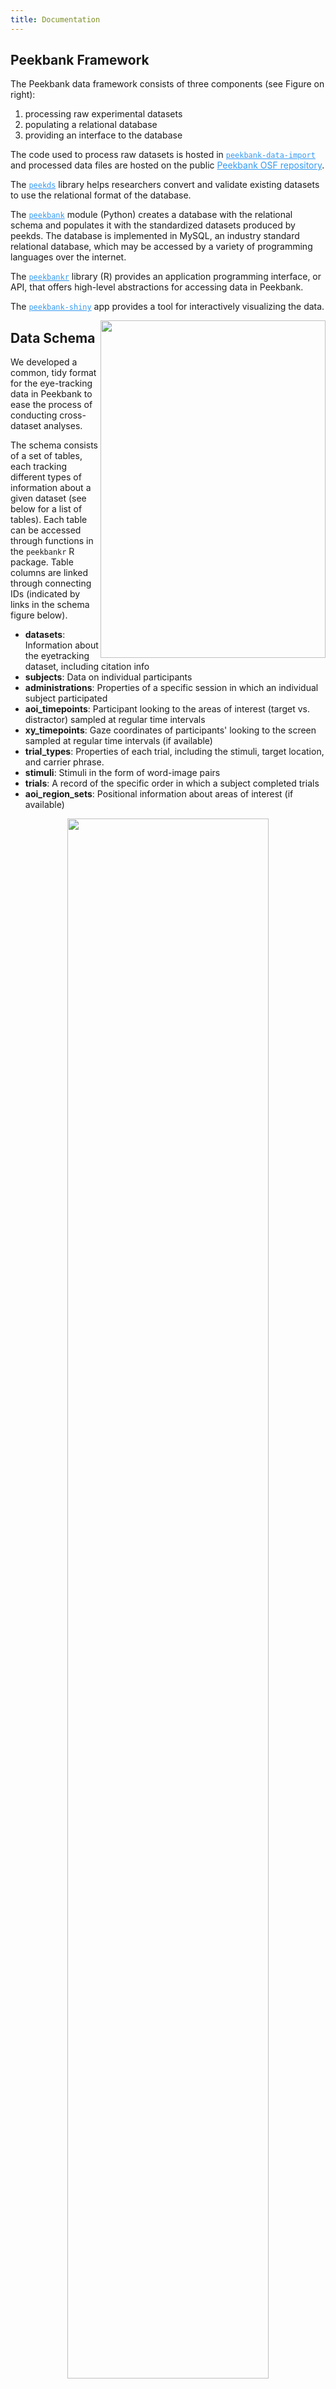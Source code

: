 ```yaml
---
title: Documentation
---
```


<div class="col-md-8" markdown="1">

## Peekbank Framework

The Peekbank data framework consists of three components (see Figure on right): 

1. processing raw experimental datasets
2. populating a relational database
3. providing an interface to the database 

The code used to process raw datasets is hosted in <a target="_blank" href="https://github.com/peekbank/peekbank-data-import" style="color:#3399f3"><code>peekbank-data-import</code></a> and processed data files are hosted on the public <a target="_blank" href="https://osf.io/pr6wu/" style="color:#3399f3">Peekbank OSF repository</a>.

The <a target="_blank" href="https://github.com/peekbank/peekds" style="color:#3399f3"><code>peekds</code></a> library helps researchers convert and validate existing datasets to use the relational format of the database.

The <a target="_blank" href="https://github.com/peekbank/peekbank" style="color:#3399f3"><code>peekbank</code></a> module (Python) creates a database with the relational schema and populates it with the standardized datasets produced by peekds. 
The database is implemented in MySQL, an industry standard relational database, which may be accessed by a variety of programming languages over the internet. 

The <a target="_blank" href="https://peekbank.github.io/peekbankr/index.html" style="color:#3399f3"><code>peekbankr</code></a> library (R) provides an application programming interface, or API, that offers high-level abstractions for accessing data in Peekbank.

The <a target="_blank" href="https://github.com/peekbank/peekbank-shiny" style="color:#3399f3"><code>peekbank-shiny</code></a> app provides a tool for interactively visualizing the data.

</div>

<div class="col-md-4" markdown="1">
<img width="360" align="right" height="540" display="block" margin-left="auto" margin-right="auto" src="../../img/peekbankflowchartv6.png">
</div>

<div class="col-md-12" markdown="1">

## Data Schema

We developed a common, tidy format for the eye-tracking data in Peekbank to ease the process of conducting cross-dataset analyses.

The schema consists of a set of tables, each tracking different types of information about a given dataset (see below for a list of tables). Each table can be accessed through functions in the <code>peekbankr</code> R package. Table columns are linked through connecting IDs (indicated by links in the schema figure below).

- **datasets**: Information about the eyetracking dataset, including citation info
- **subjects**: Data on individual participants
- **administrations**: Properties of a specific session in which an individual subject participated
- **aoi_timepoints**: Participant looking to the areas of interest (target vs. distractor) sampled at regular time intervals
- **xy_timepoints**: Gaze coordinates of participants' looking to the screen sampled at regular time intervals (if available)
- **trial_types**: Properties of each trial, including the stimuli, target location, and carrier phrase.
- **stimuli**: Stimuli in the form of word-image pairs
- **trials**: A record of the specific order in which a subject completed trials
- **aoi_region_sets**: Positional information about areas of interest (if available)

</div>

<p align="center"><img width="80%" src="../../img/schema_3.png"></p>

## Data Codebook

The codebook for individual columns in Peekbank data columns can be found in the table below (<a href="https://docs.google.com/spreadsheets/d/e/2PACX-1vR4AiOkIzIMbb2C9ksCpu6aWqYaIEiA72voek4y_05y9eY9J6XS5tLhnHZ5xnDk9LxKihicd0gN9BZY/pubhtml" target="_blank">link</a>):

<iframe src="
https://docs.google.com/spreadsheets/d/e/2PACX-1vR4AiOkIzIMbb2C9ksCpu6aWqYaIEiA72voek4y_05y9eY9J6XS5tLhnHZ5xnDk9LxKihicd0gN9BZY/pubhtml?widget=false&amp;headers=false&chrome=false" style="height: 300px; width: 100%; border: none; position:relative"></iframe> 


## Links to main repositories and tools

The Peekbank project consists of the following repositories and tools.

- Peekbank OSF repository, containing raw and standardized datasets: <a target="_blank" href="https://osf.io/pr6wu/" style="color:#3399f3">https://osf.io/pr6wu/</a>
- <code>peekbank-data-import</code>, Peekbank data import scripts: <a target="_blank" href="https://github.com/peekbank/peekbank-data-import" style="color:#3399f3">https://github.com/peekbank/peekbank-data-import</a>
- <code>peekds</code>, Peekbank data standard and data import functions: <a target="_blank" href="https://github.com/peekbank/peekds" style="color:#3399f3">https://github.com/peekbank/peekds</a>
- <code>peekbankr</code>, R package for accessing the database: <a target="_blank" href="https://github.com/peekbank/peekbankr" style="color:#3399f3">https://github.com/peekbank/peekbankr</a>
- <code>peekbank</code>, Peekbank database management: <a target="_blank" href="https://github.com/peekbank/peekbank" style="color:#3399f3">https://github.com/peekbank/peekbank</a>
- <code>peekbank-shiny</code>, interactive data visualizations using Shiny: <a target="_blank" href="https://github.com/peekbank/peekbank-shiny" style="color:#3399f3">https://github.com/peekbank/peekbank-shiny</a>
- <code>peekbank-website</code>, code for website frontend: <a target="_blank" href="https://github.com/peekbank/peekbank-website" style="color:#3399f3">https://github.com/peekbank/peekbank-website</a>

Peekbank is open source and under active development. If you run encounter a problem, please file an issue in the GitHub Issues page of the appropriate repository.

If you would like to contact us directly, email us at peekbank-dev[at]lists.stanford.edu.
